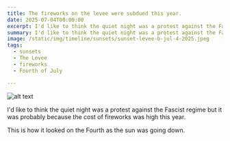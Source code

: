 ```yaml
---
title: The fireworks on the levee were subdued this year.
date: 2025-07-04T00:00:00
excerpt: I'd like to think the quiet night was a protest against the Fascist regime but it was probably because the cost of fireworks was high this year.
summary: I'd like to think the quiet night was a protest against the Fascist regime but it was probably because the cost of fireworks was high this year.
image: /static/img/timeline/sunsets/sunset-levee-b-jul-4-2025.jpeg
tags:
  - sunsets
  - The Levee
  - fireworks
  - Fourth of July

---
```


![alt text](/static/img/timeline/sunsets/sunset-levee-b-jul-4-2025.jpeg)

I'd like to think the quiet night was a protest against the Fascist regime but it was probably because the cost of fireworks was high this year.

This is how it looked on the Fourth as the sun was going down.